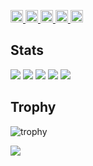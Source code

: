 <p align="left">
  <a href="https://github.com/patapata23">
    <img height="20" src="https://komarev.com/ghpvc/?username=patapata23" />
  </a>
  <a href="https://github.com/patapata23">
    <img height="20" src="https://img.shields.io/github/followers/patapata23?label=follow&logo=github&style=flat" />
  </a>
  <a href="http://qiita.com/patapata23">
    <img height="20" src="https://qiita-badge.apiapi.app/s/patapata23/posts.svg" />
  </a>
  <a href="http://qiita.com/patapata23">
    <img height="20" src="https://qiita-badge.apiapi.app/s/Keichan_15/contributions.svg" />
  </a>
  <a href="https://zenn.dev/patapata23">
    <img height="20" src="https://badgen.org/img/zenn/patapata23/articles?style=plastic" />
  </a>
</p>


## Stats
![](http://github-profile-summary-cards.vercel.app/api/cards/profile-details?username=patapata23&theme=gruvbox)
![](http://github-profile-summary-cards.vercel.app/api/cards/repos-per-language?username=patapata23&theme=gruvbox)
![](http://github-profile-summary-cards.vercel.app/api/cards/most-commit-language?username=patapata23&theme=gruvbox)
![](http://github-profile-summary-cards.vercel.app/api/cards/stats?username=patapata23&theme=gruvbox)
![](http://github-profile-summary-cards.vercel.app/api/cards/productive-time?username=patapata23&theme=gruvbox&utcOffset=9)

## Trophy
![trophy](https://github-profile-trophy.vercel.app/?username=patapata23&theme=gruvbox)

![](https://raw.githubusercontent.com/ユーザー名/リポジトリ名/output/github-contribution-grid-snake.svg)

<!--
**patapata23/patapata23** is a ✨ _special_ ✨ repository because its `README.md` (this file) appears on your GitHub profile.

Here are some ideas to get you started:

- 🔭 I’m currently working on ...
- 🌱 I’m currently learning ...
- 👯 I’m looking to collaborate on ...
- 🤔 I’m looking for help with ...
- 💬 Ask me about ...
- 📫 How to reach me: ...
- 😄 Pronouns: ...
- ⚡ Fun fact: ...
-->
